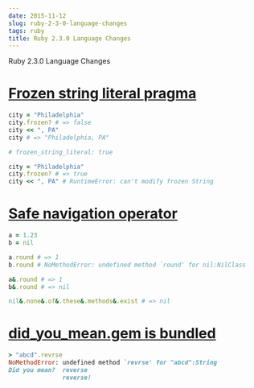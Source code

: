 ```yaml
---
date: 2015-11-12
slug: ruby-2-3-0-language-changes
tags: ruby
title: Ruby 2.3.0 Language Changes
---
```


Ruby 2.3.0 Language Changes

# [Frozen string literal pragma](https://bugs.ruby-lang.org/issues/11473)

```rb
city = "Philadelphia"
city.frozen? # => false
city << ", PA"
city # => "Philadelphia, PA"
```

```rb
# frozen_string_literal: true

city = "Philadelphia"
city.frozen? # => true
city << ", PA" # RuntimeError: can't modify frozen String
```

# [Safe navigation operator](https://bugs.ruby-lang.org/issues/11537)

```rb
a = 1.23
b = nil

a.round # => 1
b.round # NoMethodError: undefined method `round' for nil:NilClass

a&.round # => 1
b&.round # => nil

nil&.none&.of&.these&.methods&.exist # => nil
```

# [did\_you\_mean.gem is bundled](https://bugs.ruby-lang.org/issues/11252)

```rb
> "abcd".revrse
NoMethodError: undefined method `revrse' for "abcd":String
Did you mean?  reverse
               reverse!
```

